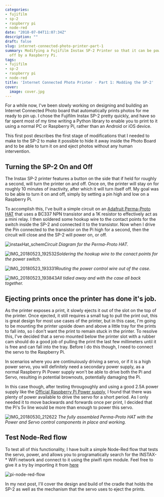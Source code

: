 ```yaml
---
categories:
- fujifilm
- sp-2
- raspberry pi
- node-red
date: "2018-07-04T11:07:34Z"
description: ""
draft: false
slug: internet-connected-photo-printer-part-1
summary: Modifying a Fujifilm Instax SP-2 Printer so that it can be powered on and
  off by a Raspberry Pi.
tags:
- fujifilm
- sp-2
- raspberry pi
- node-red
title: 'Internet Connected Photo Printer - Part 1: Modding the SP-2'
cover:
  image: cover.jpg
---
```



For a while now, I've been slowly working on designing and building an Internet Connected Photo board that automatically prints photos for me ready to pin up. I chose the Fujifilm Instax SP-2 pretty quickly, and have so far spent most of my time writing a Python library to enable you to print to it using a normal PC or Raspberry Pi, rather than an Android or iOS device.

This first post describes the first stage of modifications that I needed to make to the SP-2 to make it possible to hide it away inside the Photo Board and to be able to turn it on and eject photos without any human intervention.

## Turning the SP-2 On and Off
The Instax SP-2 printer features a button on the side that if held for roughly a second, will turn the printer on and off. Once on, the printer will stay on for roughly 10 minutes of inactivity, after which it will turn itself off.
My goal was to be able to turn it on and off, simply by setting a pin high and low on a Raspberry Pi.

To accomplish this, I've built a simple circuit on an [Adafruit Perma-Proto HAT](https://www.adafruit.com/product/2310) that uses a BC337 NPN transistor and a 1K resistor to effectively act as a mini relay. I then soldered some hookup wire to the contact points for the switch inside the SP-2 and connected it to the transistor. Now when I drive the Pin connected to the transistor on the Pi high for a second, then the circuit will close and the SP-2 will power on, or off.

![instaxHat_schem](instaxHat_schem.png)*Circuit Diagram for the Perma-Proto HAT.*


![IMG_20180523_192532](IMG_20180523_192532.jpg)*Soldering the hookup wire to the conact points for the power switch.*

![IMG_20180523_193331](IMG_20180523_193331.jpg)*Routing the power control wire out of the case.*

![IMG_20180523_193843](IMG_20180523_193843.jpg)*All tidied away and with the case all back together.*

## Ejecting prints once the printer has done it's job.

As the printer exposes a print, it slowly ejects it out of the slot on the top of the printer. Once ejected, it still requires a small tug to pull the print out, this is great design for most use cases of the printer, but in this case, I'm going to be mounting the printer upside down and above a little tray for the prints to fall into, so I don't want the print to remain stuck in the printer. To resolve this, I've decided that a servo mounted below the printer slot with a rubber cam should do a good job of pulling the print the last few millimeters until it is free and can fall into the tray. Before I do this though, I need to connect the servo to the Raspberry Pi.

In scenarios where you are continuiously driving a servo, or if it is a high power servo, you will definitely need a secondary power supply, as a normal Raspberry Pi Power supply won't be able to drive both the Pi and Servo, resulting in potential brownouts, potentially damaging the Pi.

In this case though, after testing througoughly and using a good 2.5A power supply like the [Official Raspberry Pi Power supply](https://www.raspberrypi.org/products/raspberry-pi-universal-power-supply/), I found that there was plenty of power available to drive the servo for a short period. As I only needed it to move backwards and forwards once per print, I decided that the Pi's 5v line would be more than enough to power this servo.


![IMG_20180530_212622](IMG_20180530_212622.jpg)
*The fully assembled Perma-Proto HAT with the Power and Servo control components in place and working.*

## Test Node-Red flow

To test all of this functionality, I have built a simple Node-Red flow that tests the servo, power, and allows you to programatically search for the INSTAX-* WiFi network and connect to it using the piwifi npm module.
Feel free to give it a try by importing it from [here](https://gist.github.com/jpwsutton/7ff76acfd165059b3977d3ae3a00607c)

![pi-node-red-flow](pi-node-red-flow.png)


In my next post, I'll cover the design and build of the cradle that holds the SP-2 as well as the mechanism that the servo uses to eject the prints.

